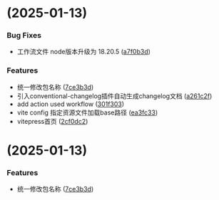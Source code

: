 # [](https://github.com/wuchanglu/wu-front-spec/compare/v0.0.4...v) (2025-01-13)


### Bug Fixes

* 工作流文件 node版本升级为 18.20.5 ([a7f0b3d](https://github.com/wuchanglu/wu-front-spec/commit/a7f0b3db454f22cad2db5298cbe9df3c30d744a9))


### Features

* 统一修改包名称 ([7ce3b3d](https://github.com/wuchanglu/wu-front-spec/commit/7ce3b3d80ae7f2b2f4ce40cba65023fd9d902da9))
* 引入conventional-changelog插件自动生成changelog文档 ([a261c2f](https://github.com/wuchanglu/wu-front-spec/commit/a261c2f7cb5b0788266a63da48c7e1ef30ea40eb))
* add action used workflow ([301f303](https://github.com/wuchanglu/wu-front-spec/commit/301f303365fc6178b975b65c1f07f728fa58cbe8))
* vite config 指定资源文件加载base路径 ([ea3fc33](https://github.com/wuchanglu/wu-front-spec/commit/ea3fc33586376d106ce6be15da4f714633d08f0c))
* vitepress首页 ([2cf0dc2](https://github.com/wuchanglu/wu-front-spec/commit/2cf0dc2d75be315715c79cbc3a57af3123b174f6))



# [](https://github.com/wuchanglu/wu-front-spec/compare/v0.0.4...v) (2025-01-13)


### Features

* 统一修改包名称 ([7ce3b3d](https://github.com/wuchanglu/wu-front-spec/commit/7ce3b3d80ae7f2b2f4ce40cba65023fd9d902da9))



